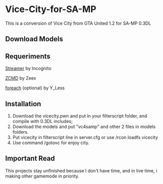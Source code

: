 # Vice-City-for-SA-MP
This is a conversion of Vice City from GTA United 1.2 for SA-MP 0.3DL

## Download Models

## Requeriments
[Streamer](http://forum.sa-mp.com/showthread.php?t=102865) by Incognito

[ZCMD](http://forum.sa-mp.com/showthread.php?t=91354) by Zeex

[foreach](http://forum.sa-mp.com/showthread.php?t=570868) (optional) by Y_Less

## Installation
1. Download the vicecity.pwn and put in your filterscript folder, and compile with 0.3DL includes;
2. Download the models and put "vc4samp" and other 2 files in models folders.
3. Put vicecity in filterscript line in server.cfg or use /rcon loadfs vicecity
4. Use command /gotovc for enjoy city.

## Important Read
This projects stay unfinished because I don't have time, and in live time, i making other gamemode in priority. 
